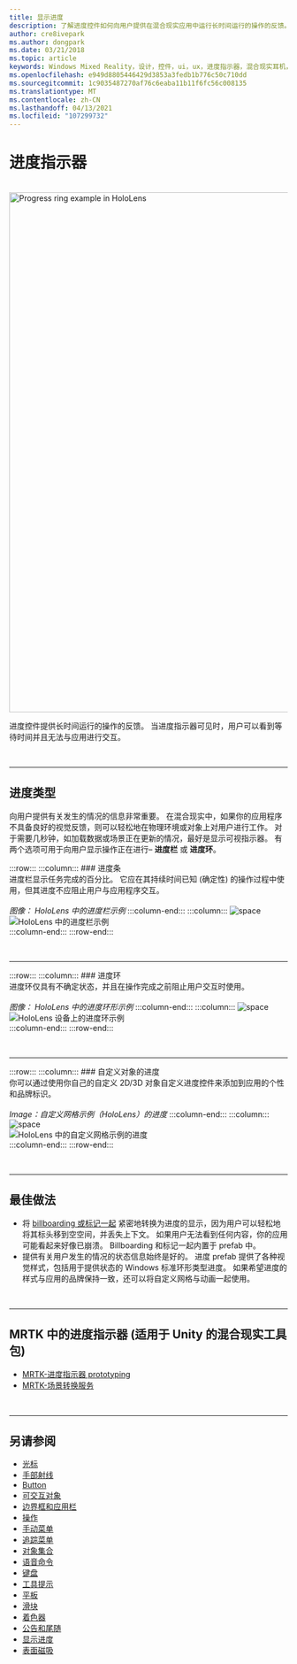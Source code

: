 ```yaml
---
title: 显示进度
description: 了解进度控件如何向用户提供在混合现实应用中运行长时间运行的操作的反馈。
author: cre8ivepark
ms.author: dongpark
ms.date: 03/21/2018
ms.topic: article
keywords: Windows Mixed Reality，设计，控件，ui，ux，进度指示器，混合现实耳机，windows Mixed Reality 耳机，虚拟现实耳机，HoloLens，MRTK，混合现实工具包
ms.openlocfilehash: e949d8805446429d3853a3fedb1b776c50c710dd
ms.sourcegitcommit: 1c9035487270af76c6eaba11b11f6fc56c008135
ms.translationtype: MT
ms.contentlocale: zh-CN
ms.lasthandoff: 04/13/2021
ms.locfileid: "107299732"
---
```

# <a name="progress-indicator"></a>进度指示器

<br>

<img src="images/MRTK_ProgressIndicator.gif" alt="Progress ring example in HoloLens" width="940px">

进度控件提供长时间运行的操作的反馈。 当进度指示器可见时，用户可以看到等待时间并且无法与应用进行交互。

<br>

---

## <a name="types-of-progress"></a>进度类型

向用户提供有关发生的情况的信息非常重要。 在混合现实中，如果你的应用程序不具备良好的视觉反馈，则可以轻松地在物理环境或对象上对用户进行工作。 对于需要几秒钟，如加载数据或场景正在更新的情况，最好是显示可视指示器。 有两个选项可用于向用户显示操作正在进行– **进度栏** 或 **进度环**。

:::row:::
    :::column:::
        ### <a name="progress-barbr"></a>进度条<br>
        进度栏显示任务完成的百分比。 它应在其持续时间已知 (确定性) 的操作过程中使用，但其进度不应阻止用户与应用程序交互。<br>
        <br>
        *图像： HoloLens 中的进度栏示例*
    :::column-end:::
        :::column:::
        ![space](images/spacer-20x582.png)<br>
       ![HoloLens 中的进度栏示例](images/640px-progressbar.jpg)<br>
    :::column-end:::
:::row-end:::

<br>

---

:::row:::
    :::column:::
        ### <a name="progress-ringbr"></a>进度环<br>
        进度环仅具有不确定状态，并且在操作完成之前阻止用户交互时使用。<br>
        <br>
        *图像： HoloLens 中的进度环形示例*
    :::column-end:::
        :::column:::
        ![space](images/spacer-20x582.png)<br>
       ![HoloLens 设备上的进度环示例](images/640px-progressring.jpg)<br>
    :::column-end:::
:::row-end:::

<br>

---

:::row:::
    :::column:::
        ### <a name="progress-with-a-custom-objectbr"></a>自定义对象的进度<br>
        你可以通过使用你自己的自定义 2D/3D 对象自定义进度控件来添加到应用的个性和品牌标识。<br>
        <br>
        *Image：自定义网格示例（HoloLens）的进度*
    :::column-end:::
        :::column:::
        ![space](images/spacer-20x582.png)<br>
       ![HoloLens 中的自定义网格示例的进度](images/640px-progresscustom.jpg)<br>
    :::column-end:::
:::row-end:::

<br>

---

## <a name="best-practices"></a>最佳做法

* 将 [billboarding 或标记一起](billboarding-and-tag-along.md) 紧密地转换为进度的显示，因为用户可以轻松地将其标头移到空空间，并丢失上下文。 如果用户无法看到任何内容，你的应用可能看起来好像已崩溃。 Billboarding 和标记一起内置于 prefab 中。
* 提供有关用户发生的情况的状态信息始终是好的。 进度 prefab 提供了各种视觉样式，包括用于提供状态的 Windows 标准环形类型进度。 如果希望进度的样式与应用的品牌保持一致，还可以将自定义网格与动画一起使用。

<br>

---

## <a name="progress-indicator-in-mrtk-mixed-reality-toolkit-for-unity"></a>MRTK 中的进度指示器 (适用于 Unity 的混合现实工具包) 

* [MRTK-进度指示器 prototyping](https://github.com/microsoft/MixedRealityToolkit-Unity/tree/main/Assets/MRTK/SDK/Features/UX/Prefabs/ProgressIndicators)
* [MRTK-场景转换服务](https://docs.microsoft.com/windows/mixed-reality/mrtk-unity/features/extensions/scene-transition-service)


<br>

---

## <a name="see-also"></a>另请参阅

* [光标](cursors.md)
* [手部射线](point-and-commit.md)
* [Button](button.md)
* [可交互对象](interactable-object.md)
* [边界框和应用栏](app-bar-and-bounding-box.md)
* [操作](direct-manipulation.md)
* [手动菜单](hand-menu.md)
* [追踪菜单](near-menu.md)
* [对象集合](object-collection.md)
* [语音命令](voice-input.md)
* [键盘](keyboard.md)
* [工具提示](tooltip.md)
* [平板](slate.md)
* [滑块](slider.md)
* [着色器](shader.md)
* [公告和尾随](billboarding-and-tag-along.md)
* [显示进度](progress.md)
* [表面磁吸](surface-magnetism.md)
